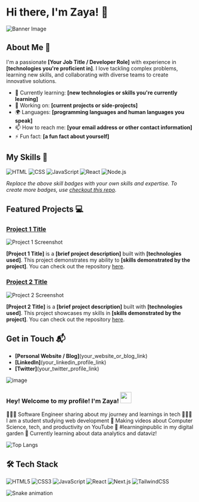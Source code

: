 # Hi there, I'm Zaya! 👋

![Banner Image](https://ca-times.brightspotcdn.com/dims4/default/c9543cf/2147483647/strip/true/crop/4000x5000+0+0/resize/1200x1500!/format/webp/quality/75/?url=https%3A%2F%2Fcalifornia-times-brightspot.s3.amazonaws.com%2F8b%2Fa3%2F4f560dd44cc9a78cda59f1badf73%2Fkawaii-pink.png)

## About Me 🚀

I'm a passionate **[Your Job Title / Developer Role]** with experience in **[technologies you're proficient in]**. I love tackling complex problems, learning new skills, and collaborating with diverse teams to create innovative solutions.

- 🌱 Currently learning: **[new technologies or skills you're currently learning]**
- 🔭 Working on: **[current projects or side-projects]**
- 🌍 Languages: **[programming languages and human languages you speak]**
- 📫 How to reach me: **[your email address or other contact information]**
- ⚡ Fun fact: **[a fun fact about yourself]**

## My Skills 🧠

![HTML](https://img.shields.io/badge/-HTML-E34F26?style=flat-square&logo=html5&logoColor=white)
![CSS](https://img.shields.io/badge/-CSS-1572B6?style=flat-square&logo=css3&logoColor=white)
![JavaScript](https://img.shields.io/badge/-JavaScript-F7DF1E?style=flat-square&logo=javascript&logoColor=black)
![React](https://img.shields.io/badge/-React-61DAFB?style=flat-square&logo=react&logoColor=black)
![Node.js](https://img.shields.io/badge/-Node.js-339933?style=flat-square&logo=node.js&logoColor=white)

*Replace the above skill badges with your own skills and expertise. To create more badges, use [checkout this repo](https://github.com/alexandresanlim/Badges4-README.md-Profile).*

## Featured Projects 💻

### [Project 1 Title](project_1_link)

![Project 1 Screenshot](project_1_screenshot_url)

**[Project 1 Title]** is a **[brief project description]** built with **[technologies used]**. This project demonstrates my ability to **[skills demonstrated by the project]**. You can check out the repository [here](project_1_repository_link).

### [Project 2 Title](project_2_link)

![Project 2 Screenshot](project_2_screenshot_url)

**[Project 2 Title]** is a **[brief project description]** built with **[technologies used]**. This project showcases my skills in **[skills demonstrated by the project]**. You can check out the repository [here](project_2_repository_link).

## Get in Touch 📬

- **[Personal Website / Blog]**(your_website_or_blog_link)
- **[LinkedIn]**(your_linkedin_profile_link)
- **[Twitter]**(your_twitter_profile_link)





![image](https://github.com/user-attachments/assets/7b28376f-f252-472a-b403-84fc712f5a51)
### Hey! Welcome to my profile! I'm Zaya! <img src="https://media.giphy.com/media/hvRJCLFzcasrR4ia7z/giphy.gif" width="30px">

👩🏻‍💻 Software Engineer sharing about my journey and learnings in tech
👩🏻‍🎓 I am a student studying web development
🎨 Making videos about Computer Science, tech, and productivity on YouTube
🌷 #learninginpublic in my digital garden
💭 Currently learning about data analytics and dataviz!

![Top Langs](https://github-readme-stats.vercel.app/api/top-langs/?username=zayabudmir&layout=compact)

## 🛠 Tech Stack  
![HTML5](https://img.shields.io/badge/-HTML5-E34F26?style=flat&logo=html5&logoColor=white)
![CSS3](https://img.shields.io/badge/-CSS3-1572B6?style=flat&logo=css3&logoColor=white)
![JavaScript](https://img.shields.io/badge/-JavaScript-F7DF1E?style=flat&logo=javascript&logoColor=white)
![React](https://img.shields.io/badge/-React-61DAFB?style=flat&logo=react&logoColor=white)
![Next.js](https://img.shields.io/badge/-Next.js-000000?style=flat&logo=next.js&logoColor=white)
![TailwindCSS](https://img.shields.io/badge/-TailwindCSS-38B2AC?style=flat&logo=tailwind-css&logoColor=white)


![Snake animation](https://github.com/thepiyushmalhotra/thepiyushmalhotra/blob/output/github-contribution-grid-snake.svg)






